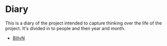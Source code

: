 # Diary

This is a diary of the project intended to capture thinking over the life of the project. It's divided in to people and then year and month.

* [BillyN](BillyN/README.md)
